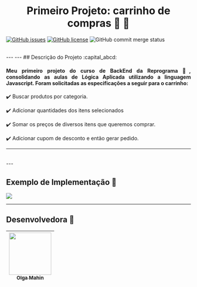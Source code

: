 # <h1 align="center"> Primeiro Projeto: carrinho de compras :shopping_cart: :shopping_cart:  </h1>

[![GitHub issues](https://img.shields.io/badge/language-Javascript-yellow)](https://github.com/omahin/Aula-05/issues)
[![GitHub license](https://img.shields.io/github/license/omahin/Aula-05)](https://github.com/omahin/Aula-05)
![GitHub commit merge status](https://img.shields.io/github/commit-status/omahin/Aula-05/master/2981e539df15c5ff22d82c71b1e8c2bb7f3060c5)

<br>
---
---
## Descrição do Projeto :capital_abcd:

#### <p align="justify"> Meu primeiro projeto do curso de BackEnd da Reprograma 🚀, consolidando as aulas de Lógica Aplicada utilizando a linguagem Javascript. Foram solicitadas as especificações a seguir para o carrinho:

:heavy_check_mark: Buscar produtos por categoria.

:heavy_check_mark: Adicionar quantidades dos itens selecionados

:heavy_check_mark: Somar os preços de diversos itens que queremos comprar.

:heavy_check_mark: Adicionar cupom de desconto e então gerar pedido. 
</p>

---
<br>
---

## Exemplo de Implementação :checkered_flag:

<img src="../img/projetocarrinhodecompras.gif" />

---

## Desenvolvedora :crown:

[<img src="https://avatars.githubusercontent.com/u/79282971?v=4" width=115 > <br> <sub> Olga Mahin </sub>](https://github.com/omahin) |
| :---: |  
